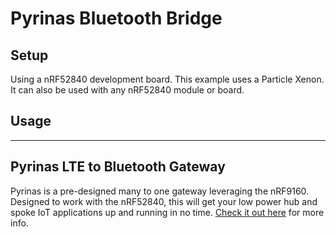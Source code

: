 # Pyrinas Bluetooth Bridge

## Setup

Using a nRF52840 development board. This example uses a Particle Xenon. It can also be used with any nRF52840 module or board.

## Usage

---

## Pyrinas LTE to Bluetooth Gateway

Pyrinas is a pre-designed many to one gateway leveraging the nRF9160. Designed to work with the nRF52840, this will get your low power hub and spoke IoT applications up and running in no time. [Check it out here](./nrf9160-pyrinas.md) for more info.